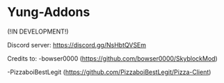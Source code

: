 # Yung-Addons

(!IN DEVELOPMENT!)

Discord server: https://discord.gg/NsHbtQVSEm

Credits to:
-bowser0000 (https://github.com/bowser0000/SkyblockMod)

-PizzaboiBestLegit (https://github.com/PizzaboiBestLegit/Pizza-Client)
